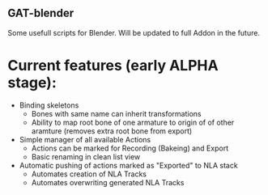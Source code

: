 ## GAT-blender

Some usefull scripts for Blender. Will be updated to full Addon in the future.

# Current features (early ALPHA stage):
* Binding skeletons
	* Bones with same name can inherit transformations
	* Ability to map root bone of one armature to origin of of other aramture (removes extra root bone from export)
* Simple manager of all available Actions
	* Actions can be marked for Recording (Bakeing) and Export
	* Basic renaming in clean list view
* Automatic pushing of actions marked as "Exported" to NLA stack
	* Automates creation of NLA Tracks
	* Automates overwriting generated NLA Tracks